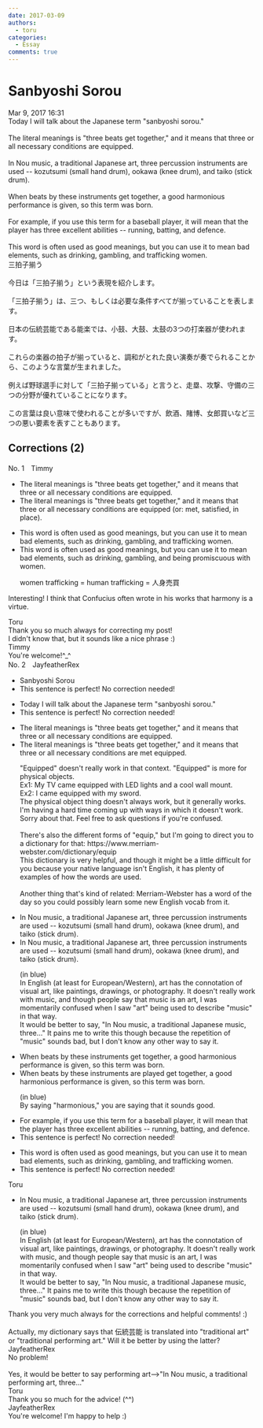 ```yaml
---
date: 2017-03-09
authors:
  - toru
categories:
  - Essay
comments: true
---
```


# Sanbyoshi Sorou
<div class="date">Mar 9, 2017 16:31</div>
<div id="post"><div id="body_show_ori">
Today I will talk about the Japanese term "sanbyoshi sorou."<br/><br/>The literal meanings is "three beats get together," and it means that three or all necessary conditions are equipped.<br/><br/>In Nou music, a traditional Japanese art, three percussion instruments are used -- kozutsumi (small hand drum), ookawa (knee drum), and taiko (stick drum).<br/><br/>When beats by these instruments get together, a good harmonious performance is given, so this term was born.<br/><br/>For example, if you use this term for a baseball player, it will mean that the player has three excellent abilities -- running, batting, and defence.<br/><br/>This word is often used as good meanings, but you can use it to mean bad elements, such as drinking, gambling, and trafficking women.
</div></div>

<!-- more -->

<div id="post_ja"><div id="body_show_mo">
三拍子揃う<br/><br/>今日は「三拍子揃う」という表現を紹介します。<br/><br/>「三拍子揃う」は、三つ、もしくは必要な条件すべてが揃っていることを表します。<br/><br/>日本の伝統芸能である能楽では、小鼓、大鼓、太鼓の3つの打楽器が使われます。<br/><br/>これらの楽器の拍子が揃っていると、調和がとれた良い演奏が奏でられることから、このような言葉が生まれました。<br/><br/>例えば野球選手に対して「三拍子揃っている」と言うと、走塁、攻撃、守備の三つの分野が優れていることになります。<br/><br/>この言葉は良い意味で使われることが多いですが、飲酒、賭博、女郎買いなど三つの悪い要素を表すこともあります。
</div></div>

## Corrections (2)
<div id="block"><div class="first_name"> No. 1　<span class="just_name">Timmy</span></div><div id="block2">
<ul class="correction_field">
<li class="incorrect">The literal meanings is "three beats get together," and it means that three or all necessary conditions are equipped.</li>
<li class="corrected correct">
The literal meanings is "three beats get together," and it means that three or all necessary conditions are equipped (or: <span class="f_blue">met</span>, <span class="f_blue">satisfied</span>, <span class="f_blue">in place</span>).
</li>
</ul>
<ul class="correction_field">
<li class="incorrect">This word is often used as good meanings, but you can use it to mean bad elements, such as drinking, gambling, and trafficking women.</li>
<li class="corrected correct">
This word is often used as good meanings, but you can use it to mean bad elements, such as drinking, gambling, and <span class="f_blue">being promiscuous with</span> women.
<p class="correction_comment">women trafficking = human trafficking = 人身売買</p>
</li>
</ul>
<p class="comment_small">
 Interesting! I think that Confucius often wrote in his works that harmony is a virtue.
</p>

</div><div class="name"><span class="just_name">Toru</span><br>
Thank you so much always for correcting my post!<br/>I didn't know that, but it sounds like a nice phrase :)
</div>
<div class="name"><span class="just_name">Timmy</span><br>
You're welcome!^_^
</div>
</div>
<div id="block"><div class="first_name"> No. 2　<span class="just_name">JayfeatherRex</span></div><div id="block2">
<ul class="correction_field">
<li class="incorrect">Sanbyoshi Sorou</li>
<li class="corrected perfect">This sentence is perfect! No correction needed!</li>
</ul>
<ul class="correction_field">
<li class="incorrect">Today I will talk about the Japanese term "sanbyoshi sorou."</li>
<li class="corrected perfect">This sentence is perfect! No correction needed!</li>
</ul>
<ul class="correction_field">
<li class="incorrect">The literal meanings is "three beats get together," and it means that three or all necessary conditions are equipped.</li>
<li class="corrected correct">
The literal meanings is "three beats get together," and it means that three or all necessary conditions are <span class="f_red">met </span><span class="sline">equipped</span>.
<p class="correction_comment">"Equipped" doesn't really work in that context.  "Equipped" is more for physical objects.<br/>Ex1: My TV came equipped with LED lights and a cool wall mount.<br/>Ex2: I came equipped with my sword.<br/>The physical object thing doesn't always work, but it generally works.<br/>I'm having a hard time coming up with ways in which it doesn't work.  Sorry about that.  Feel free to ask questions if you're confused.<br/><br/>There's also the different forms of "equip," but I'm going to direct you to a dictionary for that: https://www.merriam-webster.com/dictionary/equip<br/>This dictionary is very helpful, and though it might be a little difficult for you because your native language isn't English, it has plenty of examples of how the words are used.<br/><br/>Another thing that's kind of related: Merriam-Webster has a word of the day so you could possibly learn some new English vocab from it.</p>
</li>
</ul>
<ul class="correction_field">
<li class="incorrect">In Nou music, a traditional Japanese art, three percussion instruments are used -- kozutsumi (small hand drum), ookawa (knee drum), and taiko (stick drum).</li>
<li class="corrected correct">
In Nou music, a traditional Japanese <span class="f_blue">art</span>, three percussion instruments are used -- kozutsumi (small hand drum), ookawa (knee drum), and taiko (stick drum).
<p class="correction_comment">(in blue)<br/>In English (at least for European/Western), art has the connotation of visual art, like paintings, drawings, or photography.  It doesn't really work with music, and though people say that music is an art, I was momentarily confused when I saw "art" being used to describe "music" in that way.  <br/>It would be better to say, "In Nou music, a traditional Japanese music, three..."  It pains me to write this though because the repetition of "music" sounds bad, but I don't know any other way to say it.</p>
</li>
</ul>
<ul class="correction_field">
<li class="incorrect">When beats by these instruments get together, a good harmonious performance is given, so this term was born.</li>
<li class="corrected correct">
When beats by these instruments <span class="f_red">are played </span><span class="sline">get together</span>, a <span class="sline"><span class="f_blue">good </span></span>harmonious performance is given, so this term was born.
<p class="correction_comment">(in blue)<br/>By saying "harmonious," you are saying that it sounds good.</p>
</li>
</ul>
<ul class="correction_field">
<li class="incorrect">For example, if you use this term for a baseball player, it will mean that the player has three excellent abilities -- running, batting, and defence.</li>
<li class="corrected perfect">This sentence is perfect! No correction needed!</li>
</ul>
<ul class="correction_field">
<li class="incorrect">This word is often used as good meanings, but you can use it to mean bad elements, such as drinking, gambling, and trafficking women.</li>
<li class="corrected perfect">This sentence is perfect! No correction needed!</li>
</ul>
</div><div class="name"><span class="just_name">Toru</span><br><div class="quote_field"><ul class="correction_field">
<li class="corrected correct">
In Nou music, a traditional Japanese <span class="f_blue">art</span>, three percussion instruments are used -- kozutsumi (small hand drum), ookawa (knee drum), and taiko (stick drum).
<p class="correction_comment">
(in blue)<br/>In English (at least for European/Western), art has the connotation of visual art, like paintings, drawings, or photography.  It doesn't really work with music, and though people say that music is an art, I was momentarily confused when I saw "art" being used to describe "music" in that way.  <br/>It would be better to say, "In Nou music, a traditional Japanese music, three..."  It pains me to write this though because the repetition of "music" sounds bad, but I don't know any other way to say it.
</p>
</li>
</ul></div>
Thank you very much always for the corrections and helpful comments! :)<br/><br/>Actually, my dictionary says that 伝統芸能 is translated into "traditional art" or "traditional performing art." Will it be better by using the latter?
</div>
<div class="name"><span class="just_name">JayfeatherRex</span><br>
No problem!<br/><br/>Yes, it would be better to say performing art--&gt;"In Nou music, a traditional performing art, three..."
</div>
<div class="name"><span class="just_name">Toru</span><br>
Thank you so much for the advice! (^^)
</div>
<div class="name"><span class="just_name">JayfeatherRex</span><br>
You're welcome!  I'm happy to help :)
</div>
</div>
